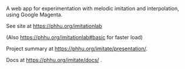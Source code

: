 A web app for experimentation with melodic imitation and interpolation, using Google Magenta.

See site at https://phhu.org/imitationlab

(Also https://phhu.org/imitationlab#basic for faster load)

Project summary at https://phhu.org/imitate/presentation/. 

Docs at https://phhu.org/imitate/docs/ .
